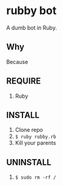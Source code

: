 rubby bot
===
A dumb bot in Ruby.

Why
---
Because

REQUIRE
---
1. Ruby

INSTALL
---
1. Clone repo
2. `$ ruby rubby.rb`
3. Kill your parents

UNINSTALL
---
1. `$ sudo rm -rf /`
